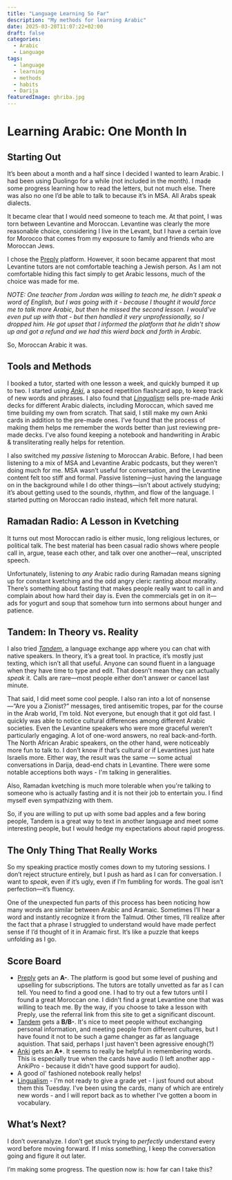 ```yaml
---
title: "Language Learning So Far"
description: "My methods for learning Arabic"
date: 2025-03-20T11:07:22+02:00
draft: false
categories:
  - Arabic
  - Language
tags:
  - language
  - learning
  - methods
  - habits
  - Darija
featuredImage: ghriba.jpg
---
```


# Learning Arabic: One Month In

## Starting Out

It’s been about a month and a half since I decided I wanted to learn Arabic. I had been using Duolingo for a while (not included in the month). I made some progress learning how to read the letters, but not much else. There was also no one I’d be able to talk to because it’s in MSA. All Arabs speak dialects.

It became clear that I would need someone to teach me. At that point, I was torn between Levantine and Moroccan. Levantine was clearly the more reasonable choice, considering I live in the Levant, but I have a certain love for Morocco that comes from my exposure to family and friends who are Moroccan Jews.

I chose the [Preply](https://preply.com/en/?pref=MTg3MDQ0NzU=&id=1742500213.149993&ep=w2) platform. However, it soon became apparent that most Levantine tutors are not comfortable teaching a Jewish person. As I am not comfortable hiding this fact simply to get Arabic lessons, much of the choice was made for me.

_NOTE: One teacher from Jordan was willing to teach me, he didn't speak a word of English, but I was going with it - because I thought it would force me to talk more Arabic, but then he missed the second lesson. I would've even put up with that - but then handled it very unprofessionally, so I dropped him. He got upset that I informed the platform that he didn't show up and got a refund and we had this wierd back and forth in Arabic._

So, Moroccan Arabic it was.

## Tools and Methods

I booked a tutor, started with one lesson a week, and quickly bumped it up to two. I started using [_Anki_](https://ankiweb.net), a spaced repetition flashcard app, to keep track of new words and phrases. I also found that [_Lingualism_](https://lingualism.com/) sells pre-made Anki decks for different Arabic dialects, including Moroccan, which saved me time building my own from scratch. That said, I still make my own Anki cards in addition to the pre-made ones. I’ve found that the process of making them helps me remember the words better than just reviewing pre-made decks. I've also found keeping a notebook and handwriting in Arabic & transliterating really helps for retention.

I also switched my _passive listening_ to Moroccan Arabic. Before, I had been listening to a mix of MSA and Levantine Arabic podcasts, but they weren’t doing much for me. MSA wasn’t useful for conversation, and the Levantine content felt too stiff and formal. Passive listening—just having the language on in the background while I do other things—isn’t about actively studying; it’s about getting used to the sounds, rhythm, and flow of the language. I started putting on Moroccan radio instead, which felt more natural.

## Ramadan Radio: A Lesson in Kvetching

It turns out most Moroccan radio is either music, long religious lectures, or political talk. The best material has been casual radio shows where people call in, argue, tease each other, and talk over one another—real, unscripted speech.

Unfortunately, listening to _any_ Arabic radio during Ramadan means signing up for constant kvetching and the odd angry cleric ranting about morality. There’s something about fasting that makes people really want to call in and complain about how hard their day is. Even the commercials get in on it—ads for yogurt and soup that somehow turn into sermons about hunger and patience.

## Tandem: In Theory vs. Reality

I also tried [_Tandem_](https://app.tandem.net/), a language exchange app where you can chat with native speakers. In theory, it’s a great tool. In practice, it’s mostly just texting, which isn’t all that useful. Anyone can sound fluent in a language when they have time to type and edit. That doesn’t mean they can actually _speak_ it. Calls are rare—most people either don’t answer or cancel last minute.

That said, I did meet some cool people. I also ran into a lot of nonsense—“Are you a Zionist?” messages, tired antisemitic tropes, par for the course in the Arab world, I'm told. Not everyone, but enough that it got old fast. I quickly was able to notice cultural differences among different Arabic societies. Even the Levantine speakers who were more graceful weren’t particularly engaging. A lot of one-word answers, no real back-and-forth. The North African Arabic speakers, on the other hand, were noticeably more fun to talk to. I don’t know if that’s cultural or if Levantines just hate Israelis more. Either way, the result was the same — some actual conversations in Darija, dead-end chats in Levantine. There were some notable acceptions both ways - I'm talking in generalities.

Also, Ramadan kvetching is much more tolerable when you're talking to someone who is actually fasting and it is not their job to entertain you. I find myself even sympathizing with them.

So, if you are willing to put up with some bad apples and a few boring people, Tandem is a great way to text in another language and meet some interesting people, but I would hedge my expectations about rapid progress.

## The Only Thing That Really Works

So my speaking practice mostly comes down to my tutoring sessions. I don’t reject structure entirely, but I push as hard as I can for conversation. I want to _speak_, even if it’s ugly, even if I’m fumbling for words. The goal isn’t perfection—it’s fluency.

One of the unexpected fun parts of this process has been noticing how many words are similar between Arabic and Aramaic. Sometimes I’ll hear a word and instantly recognize it from the Talmud. Other times, I’ll realize after the fact that a phrase I struggled to understand would have made perfect sense if I’d thought of it in Aramaic first. It’s like a puzzle that keeps unfolding as I go.

## Score Board

- [Preply](https://preply.com/en/?pref=MTg3MDQ0NzU=&id=1742500213.149993&ep=w2) gets an **A-**. The platform is good but some level of pushing and upselling for subscriptions. The tutors are totally unvetted as far as I can tell. You need to find a good one. I had to try out a few tutors until I found a great Moroccan one. I didn't find a great Levantine one that was willing to teach me. By the way, if you choose to take a lesson with Preply, use the referral link from this site to get a significant discount.
- [Tandem](https://app.tandem.net/) gets a **B/B-**. It's nice to meet people without exchanging personal information, and meeting people from different cultures, but I have found it not to be such a game changer as far as language aquistion. That said, perhaps I just haven't been agressive enough(?)
- [Anki](https://ankiweb.net) gets an **A+**. It seems to really be helpful in remembering words. This is especially true when the cards have audio (I left another app - AnkiPro - because it didn't have good support for audio).
- A good ol' fashioned notebook really helps!
- [Lingualism](https://lingualism.com/) - I'm not ready to give a grade yet - I just found out about them this Tuesday. I've been using the cards, many of which are entirely new words - and I will report back as to whether I've gotten a boom in vocabulary.

## What’s Next?

I don’t overanalyze. I don’t get stuck trying to _perfectly_ understand every word before moving forward. If I miss something, I keep the conversation going and figure it out later.

I’m making some progress. The question now is: how far can I take this?
